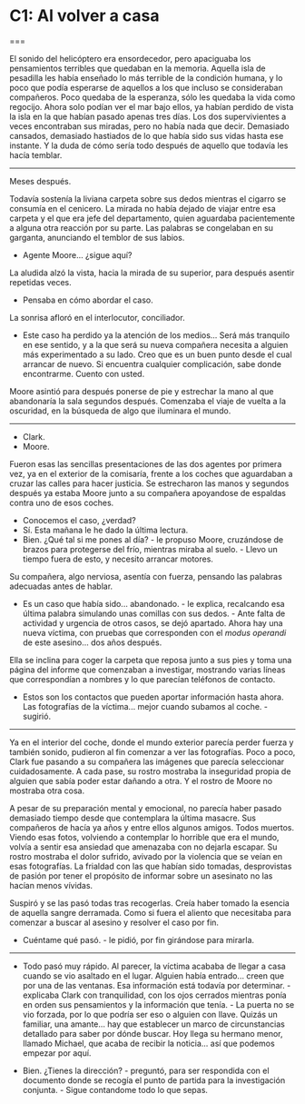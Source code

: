 # C1: Al volver a casa
===

El sonido del helicóptero era ensordecedor, pero apaciguaba los pensamientos terribles que quedaban en la memoria.
Aquella isla de pesadilla les había enseñado lo más terrible de la condición humana, y lo poco que podía esperarse de aquellos a los que incluso se consideraban compañeros. Poco quedaba de la esperanza, sólo les quedaba la vida como regocijo.
Ahora solo podían ver el mar bajo ellos, ya habían perdido de vista la isla en la que habían pasado apenas tres días. Los dos supervivientes a veces encontraban sus miradas, pero no había nada que decir. Demasiado cansados, demasiado hastiados de lo que había sido sus vidas hasta ese instante. Y la duda de cómo sería todo después de aquello que todavía les hacía temblar.

---

Meses después.

Todavía sostenía la liviana carpeta sobre sus dedos mientras el cigarro se consumía en el cenicero. La mirada no había dejado de viajar entre esa carpeta y el que era jefe del departamento, quien aguardaba pacientemente a alguna otra reacción por su parte.
Las palabras se congelaban en su garganta, anunciando el temblor de sus labios.

- Agente Moore... ¿sigue aquí?

La aludida alzó la vista, hacia la mirada de su superior, para después asentir repetidas veces.

- Pensaba en cómo abordar el caso.

La sonrisa afloró en el interlocutor, conciliador.

- Este caso ha perdido ya la atención de los medios... Será más tranquilo en ese sentido, y a la que será su nueva compañera necesita a alguien más experimentado a su lado. Creo que es un buen punto desde el cual arrancar de nuevo. Si encuentra cualquier complicación, sabe donde encontrarme. Cuento con usted.

Moore asintió para después ponerse de pie y estrechar la mano al que abandonaría la sala segundos después. Comenzaba el viaje de vuelta a la oscuridad, en la búsqueda de algo que iluminara el mundo.

---

- Clark.
- Moore.

Fueron esas las sencillas presentaciones de las dos agentes por primera vez, ya en el exterior de la comisaría, frente a los coches que aguardaban a cruzar las calles para hacer justicia. Se estrecharon las manos y segundos después ya estaba Moore junto a su compañera apoyandose de espaldas contra uno de esos coches.

- Conocemos el caso, ¿verdad?
- Sí. Esta mañana le he dado la última lectura.
- Bien. ¿Qué tal si me pones al día? - le propuso Moore, cruzándose de brazos para protegerse del frío, mientras miraba al suelo. - Llevo un tiempo fuera de esto, y necesito arrancar motores.

Su compañera, algo nerviosa, asentía con fuerza, pensando las palabras adecuadas antes de hablar.

- Es un caso que había sido... abandonado. - le explica, recalcando esa última palabra simulando unas comillas con sus dedos. - Ante falta de actividad y urgencia de otros casos, se dejó apartado. Ahora hay una nueva víctima, con pruebas que corresponden con el *modus operandi* de este asesino... dos años después.

Ella se inclina para coger la carpeta que reposa junto a sus pies y toma una página del informe que comenzaban a investigar, mostrando varias líneas que correspondían a nombres y lo que parecían teléfonos de contacto.

- Estos son los contactos que pueden aportar información hasta ahora. Las fotografías de la víctima... mejor cuando subamos al coche. - sugirió.

---

Ya en el interior del coche, donde el mundo exterior parecía perder fuerza y también sonido, pudieron al fin comenzar a ver las fotografías. Poco a poco, Clark fue pasando a su compañera las imágenes que parecía seleccionar cuidadosamente. A cada pase, su rostro mostraba la inseguridad propia de alguien que sabía poder estar dañando a otra. Y el rostro de Moore no mostraba otra cosa.

A pesar de su preparación mental y emocional, no parecía haber pasado demasiado tiempo desde que contemplara la última masacre. Sus compañeros de hacía ya años y entre ellos algunos amigos. Todos muertos.
Viendo esas fotos, volviendo a contemplar lo horrible que era el mundo, volvía a sentir esa ansiedad que amenazaba con no dejarla escapar. Su rostro mostraba el dolor sufrido, avivado por la violencia que se veían en esas fotografías. La frialdad con las que habían sido tomadas, desprovistas de pasión por tener el propósito de informar sobre un asesinato no las hacían menos vívidas.

Suspiró y se las pasó todas tras recogerlas. Creía haber tomado la esencia de aquella sangre derramada. Como si fuera el aliento que necesitaba para comenzar a buscar al asesino y resolver el caso por fin.

- Cuéntame qué pasó. - le pidió, por fin girándose para mirarla.

---

- Todo pasó muy rápido. Al parecer, la víctima acababa de llegar a casa cuando se vio asaltado en el lugar. Alguien había entrado... creen que por una de las ventanas. Esa información está todavía por determinar. - explicaba Clark con tranquilidad, con los ojos cerrados mientras ponía en orden sus pensamientos y la información que tenía. - La puerta no se vio forzada, por lo que podría ser eso o alguien con llave. Quizás un familiar, una amante... hay que establecer un marco de circunstancias detallado para saber por dónde buscar. Hoy llega su hermano menor, llamado Michael, que acaba de recibir la noticia... así que podemos empezar por aquí.

- Bien. ¿Tienes la dirección? - preguntó, para ser respondida con el documento donde se recogía el punto de partida para la investigación conjunta. - Sigue contandome todo lo que sepas.
